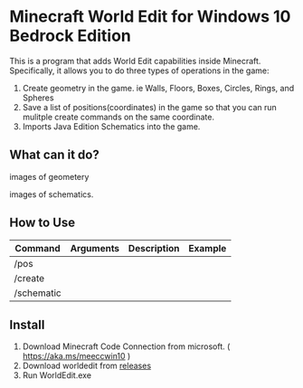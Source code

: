 # Minecraft World Edit for Windows 10 Bedrock Edition


This is a program that adds World Edit capabilities inside Minecraft. Specifically, it allows you to do three types of operations in the game:
1. Create geometry in the game. ie Walls, Floors, Boxes, Circles, Rings, and Spheres
2. Save a list of positions(coordinates) in the game so that you can run mulitple create commands on the same coordinate.
3. Imports Java Edition Schematics into the game.

## What can it do?
images of geometery

images of schematics.

## How to Use
| Command | Arguments | Description | Example |
|---------|-----------|-------------|---------|
|/pos         |           |             |         | 
|/create         |           |             |         |   
|/schematic         |           |             |         | 

## Install
1. Download Minecraft Code Connection from microsoft. ( https://aka.ms/meeccwin10 )
2. Download worldedit from [releases](https://github.com/The-HeX/mcpe-geometry-generator/releases)
3. Run WorldEdit.exe

